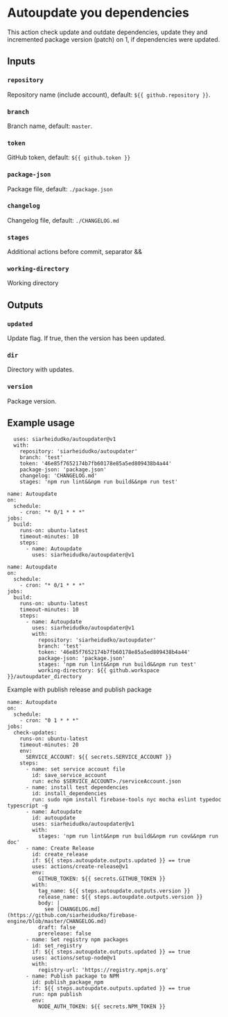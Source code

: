 # Autoupdate you dependencies

This action check update and outdate dependencies, update they and incremented package version (patch) on 1, if dependencies were updated.

## Inputs

### `repository`

Repository name (include account), default: `${{ github.repository }}`.

### `branch`

Branch name, default: `master`.

### `token`

GitHub token, default: `${{ github.token }}`

### `package-json`

Package file, default: `./package.json`

### `changelog`

Changelog file, default: `./CHANGELOG.md`

### `stages`

Additional actions before commit, separator &&

### `working-directory`

Working directory

## Outputs

### `updated`

Update flag. If true, then the version has been updated.

### `dir`

Directory with updates.

### `version`

Package version.

## Example usage

```
  uses: siarheidudko/autoupdater@v1
  with:
    repository: 'siarheidudko/autoupdater'
    branch: 'test'
    token: '46e85f7652174b7fb60178e85a5ed809438b4a44'
    package-json: 'package.json'
    changelog: 'CHANGELOG.md'
    stages: 'npm run lint&&npm run build&&npm run test'
```

```
name: Autoupdate
on:
  schedule:
    - cron: "* 0/1 * * *"
jobs:
  build:
    runs-on: ubuntu-latest
    timeout-minutes: 10
    steps:
      - name: Autoupdate
        uses: siarheidudko/autoupdater@v1
```

```
name: Autoupdate
on:
  schedule:
    - cron: "* 0/1 * * *"
jobs:
  build:
    runs-on: ubuntu-latest
    timeout-minutes: 10
    steps:
      - name: Autoupdate
        uses: siarheidudko/autoupdater@v1
        with:
          repository: 'siarheidudko/autoupdater'
          branch: 'test'
          token: '46e85f7652174b7fb60178e85a5ed809438b4a44'
          package-json: 'package.json'
          stages: 'npm run lint&&npm run build&&npm run test'
          working-directory: ${{ github.workspace }}/autoupdater_directory
```

Example with publish release and publish package
```
name: Autoupdate
on:
  schedule:
    - cron: "0 1 * * *"
jobs:
  check-updates:
    runs-on: ubuntu-latest
    timeout-minutes: 20
    env:
      SERVICE_ACCOUNT: ${{ secrets.SERVICE_ACCOUNT }}
    steps:
      - name: set service account file
        id: save_service_account
        run: echo $SERVICE_ACCOUNT>./serviceAccount.json
      - name: install test dependencies
        id: install_dependencies
        run: sudo npm install firebase-tools nyc mocha eslint typedoc typescript -g
      - name: Autoupdate
        id: autoupdate
        uses: siarheidudko/autoupdater@v1
        with:
          stages: 'npm run lint&&npm run build&&npm run cov&&npm run doc'
      - name: Create Release
        id: create_release
        if: ${{ steps.autoupdate.outputs.updated }} == true
        uses: actions/create-release@v1
        env:
          GITHUB_TOKEN: ${{ secrets.GITHUB_TOKEN }}
        with:
          tag_name: ${{ steps.autoupdate.outputs.version }}
          release_name: ${{ steps.autoupdate.outputs.version }}
          body: |
            see [CHANGELOG.md](https://github.com/siarheidudko/firebase-engine/blob/master/CHANGELOG.md)
          draft: false
          prerelease: false
      - name: Set registry npm packages
        id: set_registry
        if: ${{ steps.autoupdate.outputs.updated }} == true
        uses: actions/setup-node@v1
        with:
          registry-url: 'https://registry.npmjs.org'
      - name: Publish package to NPM
        id: publish_package_npm
        if: ${{ steps.autoupdate.outputs.updated }} == true
        run: npm publish
        env:
          NODE_AUTH_TOKEN: ${{ secrets.NPM_TOKEN }}   
```
